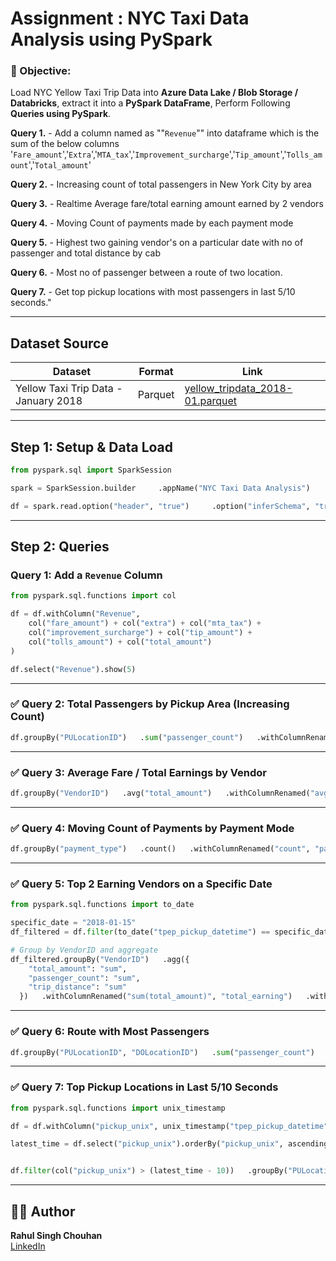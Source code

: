 
# Assignment : NYC Taxi Data Analysis using PySpark

### 🔹 Objective:
Load NYC Yellow Taxi Trip Data into **Azure Data Lake / Blob Storage / Databricks**, extract it into a **PySpark DataFrame**, Perform Following **Queries using PySpark**. 

**Query 1.** - Add a column named as ""`Revenue`"" into dataframe which is the sum of the below columns '`Fare_amount`','`Extra`','`MTA_tax`','`Improvement_surcharge`','`Tip_amount`','`Tolls_amount`','`Total_amount`' 

**Query 2.** - Increasing count of total passengers in New York City by area 

**Query 3.** - Realtime Average fare/total earning amount earned by 2 vendors 

**Query 4.** - Moving Count of payments made by each payment mode 

**Query 5.** - Highest two gaining vendor's on a particular date with no of passenger and total distance by cab 

**Query 6.** - Most no of passenger between a route of two location. 

**Query 7.** - Get top pickup locations with most passengers in last 5/10 seconds."


---

##  Dataset Source

| Dataset | Format | Link |
|--------|--------|------|
| Yellow Taxi Trip Data - January 2018 | Parquet | [yellow_tripdata_2018-01.parquet](https://d37ci6vzurychx.cloudfront.net/trip-data/yellow_tripdata_2018-01.parquet) |

---

##  Step 1: Setup & Data Load

```python
from pyspark.sql import SparkSession

spark = SparkSession.builder     .appName("NYC Taxi Data Analysis")     .getOrCreate()

df = spark.read.option("header", "true")     .option("inferSchema", "true")     .parquet("/mnt/nyc-taxi/yellow_tripdata_2018-01.parquet")
```

---

##  Step 2: Queries

###  Query 1: Add a `Revenue` Column

```python
from pyspark.sql.functions import col

df = df.withColumn("Revenue", 
    col("fare_amount") + col("extra") + col("mta_tax") +
    col("improvement_surcharge") + col("tip_amount") +
    col("tolls_amount") + col("total_amount")
)

df.select("Revenue").show(5)
```

---

### ✅ Query 2: Total Passengers by Pickup Area (Increasing Count)

```python
df.groupBy("PULocationID")   .sum("passenger_count")   .withColumnRenamed("sum(passenger_count)", "total_passengers")   .orderBy("total_passengers", ascending=False)   .show()
```

---

### ✅ Query 3: Average Fare / Total Earnings by Vendor

```python
df.groupBy("VendorID")   .avg("total_amount")   .withColumnRenamed("avg(total_amount)", "average_earning")   .show()
```

---

### ✅ Query 4: Moving Count of Payments by Payment Mode

```python
df.groupBy("payment_type")   .count()   .withColumnRenamed("count", "payment_count")   .orderBy("payment_count", ascending=False)   .show()
```

---

### ✅ Query 5: Top 2 Earning Vendors on a Specific Date

```python
from pyspark.sql.functions import to_date

specific_date = "2018-01-15"
df_filtered = df.filter(to_date("tpep_pickup_datetime") == specific_date)

# Group by VendorID and aggregate
df_filtered.groupBy("VendorID")   .agg({
    "total_amount": "sum",
    "passenger_count": "sum",
    "trip_distance": "sum"
  })   .withColumnRenamed("sum(total_amount)", "total_earning")   .withColumnRenamed("sum(passenger_count)", "total_passengers")   .withColumnRenamed("sum(trip_distance)", "total_distance")   .orderBy("total_earning", ascending=False)   .show(2)
```

---

### ✅ Query 6: Route with Most Passengers

```python
df.groupBy("PULocationID", "DOLocationID")   .sum("passenger_count")   .withColumnRenamed("sum(passenger_count)", "total_passengers")   .orderBy("total_passengers", ascending=False)   .show(1)
```

---

### ✅ Query 7: Top Pickup Locations in Last 5/10 Seconds

```python
from pyspark.sql.functions import unix_timestamp

df = df.withColumn("pickup_unix", unix_timestamp("tpep_pickup_datetime"))

latest_time = df.select("pickup_unix").orderBy("pickup_unix", ascending=False).first()[0]


df.filter(col("pickup_unix") > (latest_time - 10))   .groupBy("PULocationID")   .sum("passenger_count")   .withColumnRenamed("sum(passenger_count)", "total_passengers")   .orderBy("total_passengers", ascending=False)   .show()
```

---



## 👨‍💻 Author

**Rahul Singh Chouhan**  
[LinkedIn](https://www.linkedin.com/in/rahul-singh-chouhan-5a7303270/)
